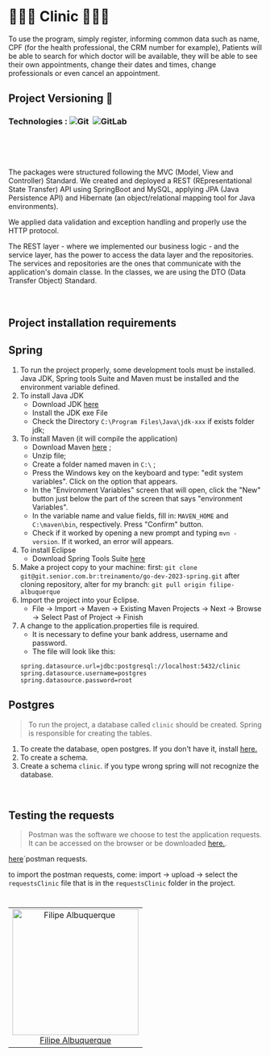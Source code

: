# 👩🏻‍⚕️ Clinic 👨🏻‍⚕️

To use the program, simply register, informing common data such as name, CPF (for the health professional, the CRM number for example), Patients will be able to search for which doctor will be available, they will be able to see their own appointments, change their dates and times, change professionals or even cancel an appointment.


## Project Versioning 🧩
### Technologies : ![Git](https://img.shields.io/badge/GitHub-100000?style=for-the-badge&logo=github&logoColor=white)&nbsp; ![GitLab](https://img.shields.io/badge/GitLab-330F63?style=for-the-badge&logo=gitlab&logoColor=white)&nbsp;

<br>
<br>
<br>
 

The packages were structured following the MVC (Model, View and Controller) Standard. We created and deployed a REST (REpresentational State Transfer) API using SpringBoot and MySQL, applying JPA (Java Persistence API) and Hibernate (an object/relational mapping tool for Java environments).

We applied data validation and exception handling and properly use the HTTP protocol. 

The REST layer -  where we implemented our business logic - and the service layer,  has the power to access the data layer and the repositories. The services and repositories are the ones that communicate with the application's domain classe. In the classes, we are using the DTO (Data Transfer Object) Standard. 
<br>
<br>
<br>



## Project installation requirements

## **Spring**

1. To run the project properly, some development tools must be installed. Java JDK, Spring tools Suite and Maven must be installed and the environment variable defined.
2. To install Java JDK
    - Download JDK [here](https://www.oracle.com/java/technologies/downloads/#jdk19-windows)
    - Install the JDK exe File
    - Check the Directory ``C:\Program Files\Java\jdk-xxx`` if exists folder jdk;
3. To install Maven (it will compile the application)
    - Download Maven [here](https://maven.apache.org/download.cgi) ;
    - Unzip file; 
    - Create a folder named maven in ``C:\`` ; 
    - Press the Windows key on the keyboard and type: "edit system variables". Click on the option that appears.
    - In the "Environment Variables" screen that will open, click the "New" button just below the part of the screen that says "environment Variables".
    - In the variable name and value fields, fill in: ``MAVEN_HOME`` and ``C:\maven\bin``, respectively. Press "Confirm" button.
    - Check if it worked by opening a new prompt and typing ``mvn -version``. If it worked, an error will appears.
4. To install Eclipse
    - Download Spring Tools Suite [here](https://www.eclipse.org/downloads/)
5. Make a project copy to your machine:
      first:
     `git clone git@git.senior.com.br:treinamento/go-dev-2023-spring.git`
      after cloning repository, alter for my branch:
     `git pull origin filipe-albuquerque`
6. Import the project into your Eclipse.
    - File -> Import -> Maven -> Existing Maven Projects -> Next -> Browse -> Select Past of Project -> Finish
7. A change to the application.properties file is required.
    - It is necessary to define your bank address, username and password.
    - The file will look like this:
    ```` 
    spring.datasource.url=jdbc:postgresql://localhost:5432/clinic
    spring.datasource.username=postgres
    spring.datasource.password=root
    ````

## **Postgres**
>  To run the project, a database called `clinic` should be created. Spring is responsible for creating the tables.

1.  To create the database, open postgres. If you don't have it, install [here.](https://www.postgresql.org/download/)
2.  To create a schema.
3.  Create a schema ``clinic``. if you type wrong spring will not recognize the database.

<br>

## **Testing the requests**
> Postman was the software we choose to test the application requests. It can be accessed on the browser or be downloaded [here.](https://www.postman.com/downloads/).

[here](https://github.com/Lipe-Albuquerque/Clinic-Repository/tree/master/requestsClinic)´postman requests.

to import the postman requests, come:
import -> upload -> select the `requestsClinic` file that is in the `requestsClinic` folder in the project.


<table align="center">
  <tr>
  <h1 align="center">
    <td align="center"> 
      <a href="https://github.com/Lipe-Albuquerque">
        <img src="https://avatars.githubusercontent.com/u/98127981?s=400&u=ef1069ab56dbce000d7bbd088b4bfa14910750dd&v=4"
     alt="Filipe Albuquerque" width="250px;" height="250px"/>
      <br />
      <a href="https://github.com/Lipe-Albuquerque">Filipe Albuquerque</a>
    </td>     
   </tr>
 </table>
 <br>
 <br>
